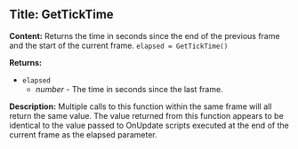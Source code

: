 ## Title: GetTickTime

**Content:**
Returns the time in seconds since the end of the previous frame and the start of the current frame.
`elapsed = GetTickTime()`

**Returns:**
- `elapsed`
  - *number* - The time in seconds since the last frame.

**Description:**
Multiple calls to this function within the same frame will all return the same value.
The value returned from this function appears to be identical to the value passed to OnUpdate scripts executed at the end of the current frame as the elapsed parameter.